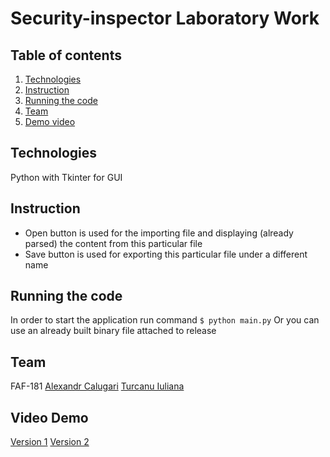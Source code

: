 # Security-inspector Laboratory Work

## Table of contents
1. [Technologies](#tech)
2. [Instruction](#intruction)
3. [Running the code](#code)
4. [Team](#team)
5. [Demo video](#video)

<a name="tech"></a>
## Technologies

Python with Tkinter for GUI

<a name="instruction"></a>
## Instruction

* Open button is used for the importing file and displaying (already parsed) the content from this particular file
* Save button is used for exporting this particular file under a different name

<a name="code"></a>
## Running the code

In order to start the application run command `$ python main.py` 
Or you can use an already built binary file attached to release

<a name="team"></a>
## Team

FAF-181
[Alexandr Calugari](https://github.com/afishr)
[Turcanu Iuliana](https://github.com/Julinia)

<a name="video"></a>
## Video Demo

[Version 1](https://utm-my.sharepoint.com/:v:/r/personal/mihail_gavrilita_faf_utm_md/Documents/SC%20Screen%20Recordings/FAF-181/Lab1/Turcanu_Calugari_Lab1_ScreenRecording.mp4?csf=1&web=1&e=q1vJqi)
[Version 2]( https://utm-my.sharepoint.com/:v:/r/personal/mihail_gavrilita_faf_utm_md/Documents/SC%20Screen%20Recordings/FAF-181/Lab2/Turcanu_Calugari_Lab2_ScreenRecording.mp4?csf=1&web=1&e=TF33rG)